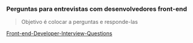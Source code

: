 ### Perguntas para entrevistas com desenvolvedores front-end

> Objetivo é colocar a perguntas e responde-las

[Front-end-Developer-Interview-Questions](https://github.com/h5bp/Front-end-Developer-Interview-Questions)